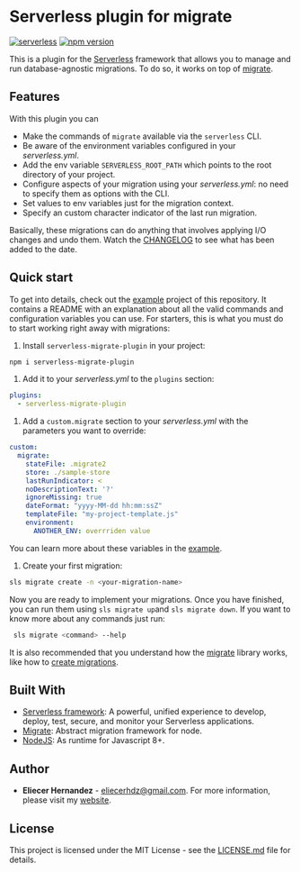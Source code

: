 
Serverless plugin for migrate
==============================
[![serverless](https://badges.serverless.com/v3.svg)](https://www.serverless.com)
[![npm version](https://badge.fury.io/js/serverless-migrate-plugin.svg)](https://badge.fury.io/js/serverless-migrate-plugin)

This is a plugin for the [Serverless][serverless-web] framework that allows you to manage and run database-agnostic 
migrations. To do so, it works on top of [migrate][migrate-npm].

## Features

With this plugin you can

* Make the commands of `migrate` available via the `serverless` CLI.
* Be aware of the environment variables configured in your _serverless.yml_.
* Add the env variable `SERVERLESS_ROOT_PATH` which points to the root directory of your project.
* Configure aspects of your migration using your _serverless.yml_: no need to specify them as options with the CLI.
* Set values to env variables just for the migration context.
* Specify an custom character indicator of the last run migration.

Basically, these migrations can do anything that involves applying I/O changes and undo them.
Watch the [CHANGELOG](./CHANGELOG.md) to see what has been added to the date.

## Quick start

To get into details, check out the [example](example) project of this repository. It contains a README with an 
explanation about all the valid commands and configuration variables you can use. For starters, this is what you must do
to start working right away with migrations:

1. Install `serverless-migrate-plugin` in your project:

```bash
npm i serverless-migrate-plugin
```

1. Add it to your _serverless.yml_ to the `plugins` section:

```yaml
plugins: 
  - serverless-migrate-plugin
```

1. Add a `custom.migrate` section to your _serverless.yml_ with the parameters you want to override:

```yaml
custom:
  migrate:
    stateFile: .migrate2
    store: ./sample-store
    lastRunIndicator: <
    noDescriptionText: '?'
    ignoreMissing: true
    dateFormat: "yyyy-MM-dd hh:mm:ssZ"
    templateFile: "my-project-template.js"
    environment:
      ANOTHER_ENV: overrriden value
```

You can learn more about these variables in the [example](./example/README.md#custom-variables).

1. Create your first migration:

```bash
sls migrate create -n <your-migration-name>
```

Now you are ready to implement your migrations. Once you have finished, you can run them using `sls migrate up`and
`sls migrate down`. If you want to know more about any commands just run:

```bash
 sls migrate <command> --help
```

It is also recommended that you understand how the [migrate](https://github.com/tj/node-migrate) library works, like how
to [create migrations](https://github.com/tj/node-migrate#creating-migrations).

## Built With

* [Serverless framework](https://serverless.com/): A powerful, unified experience to develop, deploy, 
test, secure, and monitor your Serverless applications.
* [Migrate](https://github.com/tj/node-migrate): Abstract migration framework for node.
* [NodeJS](https://nodejs.org/): As runtime for Javascript 8+.

## Author

* **Eliecer Hernandez** - [eliecerhdz@gmail.com](mailto:eliecerhdz@gmail.com). 
For more information, please visit my [website](http://eliux.github.io).

## License

This project is licensed under the MIT License - see the [LICENSE.md](LICENSE.md) file for details.

[migrate-npm]: https://www.npmjs.com/package/migrate
[serverless-web]: https://www.serverless.com
